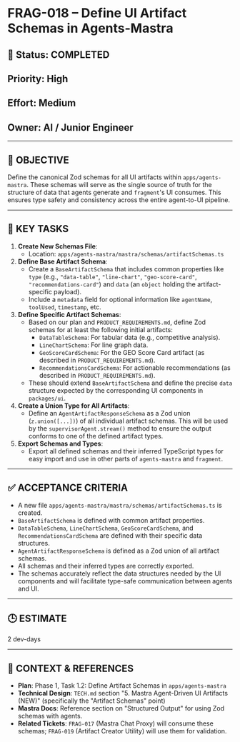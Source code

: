 # FRAG-018 – Define UI Artifact Schemas in Agents-Mastra

## 🚧 Status: COMPLETED

## Priority: High

## Effort: Medium

## Owner: AI / Junior Engineer

---

## 🎯 OBJECTIVE

Define the canonical Zod schemas for all UI artifacts within
`apps/agents-mastra`. These schemas will serve as the single source of truth for
the structure of data that agents generate and `fragment`'s UI consumes. This
ensures type safety and consistency across the entire agent-to-UI pipeline.

---

## 🔑 KEY TASKS

1.  **Create New Schemas File**:
    - Location: `apps/agents-mastra/mastra/schemas/artifactSchemas.ts`
2.  **Define Base Artifact Schema**:
    - Create a `BaseArtifactSchema` that includes common properties like `type`
      (e.g., `"data-table"`, `"line-chart"`, `"geo-score-card"`,
      `"recommendations-card"`) and `data` (an `object` holding the
      artifact-specific payload).
    - Include a `metadata` field for optional information like `agentName`,
      `toolUsed`, `timestamp`, etc.
3.  **Define Specific Artifact Schemas**:
    - Based on our plan and `PRODUCT_REQUIREMENTS.md`, define Zod schemas for at
      least the following initial artifacts:
      - `DataTableSchema`: For tabular data (e.g., competitive analysis).
      - `LineChartSchema`: For line graph data.
      - `GeoScoreCardSchema`: For the GEO Score Card artifact (as described in
        `PRODUCT_REQUIREMENTS.md`).
      - `RecommendationsCardSchema`: For actionable recommendations (as
        described in `PRODUCT_REQUIREMENTS.md`).
    - These should extend `BaseArtifactSchema` and define the precise `data`
      structure expected by the corresponding UI components in `packages/ui`.
4.  **Create a Union Type for All Artifacts**:
    - Define an `AgentArtifactResponseSchema` as a Zod union (`z.union([...])`)
      of all individual artifact schemas. This will be used by the
      `supervisorAgent.stream()` method to ensure the output conforms to one of
      the defined artifact types.
5.  **Export Schemas and Types**:
    - Export all defined schemas and their inferred TypeScript types for easy
      import and use in other parts of `agents-mastra` and `fragment`.

---

## ✅ ACCEPTANCE CRITERIA

- A new file `apps/agents-mastra/mastra/schemas/artifactSchemas.ts` is created.
- `BaseArtifactSchema` is defined with common artifact properties.
- `DataTableSchema`, `LineChartSchema`, `GeoScoreCardSchema`, and
  `RecommendationsCardSchema` are defined with their specific data structures.
- `AgentArtifactResponseSchema` is defined as a Zod union of all artifact
  schemas.
- All schemas and their inferred types are correctly exported.
- The schemas accurately reflect the data structures needed by the UI components
  and will facilitate type-safe communication between agents and UI.

---

## 🕒 ESTIMATE

2 dev-days

---

## 🔗 CONTEXT & REFERENCES

- **Plan**: Phase 1, Task 1.2: Define Artifact Schemas in `apps/agents-mastra`
- **Technical Design**: `TECH.md` section "5. Mastra Agent-Driven UI Artifacts
  (NEW)" (specifically the "Artifact Schemas" point)
- **Mastra Docs**: Reference section on "Structured Output" for using Zod
  schemas with agents.
- **Related Tickets**: `FRAG-017` (Mastra Chat Proxy) will consume these
  schemas; `FRAG-019` (Artifact Creator Utility) will use them for validation.
